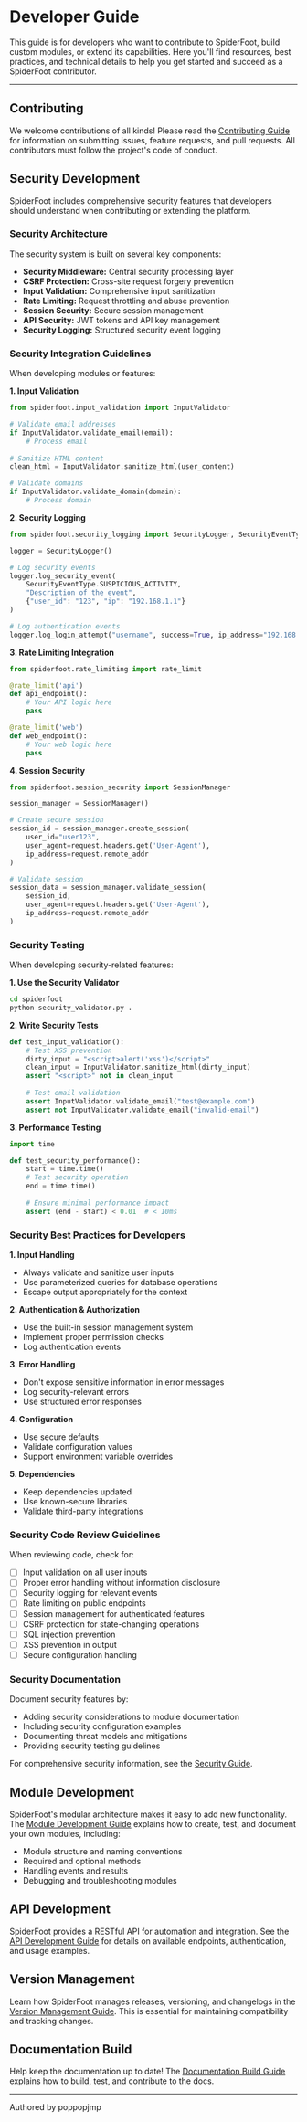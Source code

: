 # Developer Guide

This guide is for developers who want to contribute to SpiderFoot, build custom modules, or extend its capabilities. Here you'll find resources, best practices, and technical details to help you get started and succeed as a SpiderFoot contributor.

---

## Contributing

We welcome contributions of all kinds! Please read the [Contributing Guide](../docs/contributing.md) for information on submitting issues, feature requests, and pull requests. All contributors must follow the project's code of conduct.

## Security Development

SpiderFoot includes comprehensive security features that developers should understand when contributing or extending the platform.

### Security Architecture

The security system is built on several key components:

- **Security Middleware:** Central security processing layer
- **CSRF Protection:** Cross-site request forgery prevention
- **Input Validation:** Comprehensive input sanitization
- **Rate Limiting:** Request throttling and abuse prevention
- **Session Security:** Secure session management
- **API Security:** JWT tokens and API key management
- **Security Logging:** Structured security event logging

### Security Integration Guidelines

When developing modules or features:

**1. Input Validation**
```python
from spiderfoot.input_validation import InputValidator

# Validate email addresses
if InputValidator.validate_email(email):
    # Process email
    
# Sanitize HTML content
clean_html = InputValidator.sanitize_html(user_content)

# Validate domains
if InputValidator.validate_domain(domain):
    # Process domain
```

**2. Security Logging**
```python
from spiderfoot.security_logging import SecurityLogger, SecurityEventType

logger = SecurityLogger()

# Log security events
logger.log_security_event(
    SecurityEventType.SUSPICIOUS_ACTIVITY,
    "Description of the event",
    {"user_id": "123", "ip": "192.168.1.1"}
)

# Log authentication events
logger.log_login_attempt("username", success=True, ip_address="192.168.1.1")
```

**3. Rate Limiting Integration**
```python
from spiderfoot.rate_limiting import rate_limit

@rate_limit('api')
def api_endpoint():
    # Your API logic here
    pass

@rate_limit('web')  
def web_endpoint():
    # Your web logic here
    pass
```

**4. Session Security**
```python
from spiderfoot.session_security import SessionManager

session_manager = SessionManager()

# Create secure session
session_id = session_manager.create_session(
    user_id="user123",
    user_agent=request.headers.get('User-Agent'),
    ip_address=request.remote_addr
)

# Validate session
session_data = session_manager.validate_session(
    session_id,
    user_agent=request.headers.get('User-Agent'),
    ip_address=request.remote_addr
)
```

### Security Testing

When developing security-related features:

**1. Use the Security Validator**
```bash
cd spiderfoot
python security_validator.py .
```

**2. Write Security Tests**
```python
def test_input_validation():
    # Test XSS prevention
    dirty_input = "<script>alert('xss')</script>"
    clean_input = InputValidator.sanitize_html(dirty_input)
    assert "<script>" not in clean_input
    
    # Test email validation
    assert InputValidator.validate_email("test@example.com")
    assert not InputValidator.validate_email("invalid-email")
```

**3. Performance Testing**
```python
import time

def test_security_performance():
    start = time.time()
    # Test security operation
    end = time.time()
    
    # Ensure minimal performance impact
    assert (end - start) < 0.01  # < 10ms
```

### Security Best Practices for Developers

**1. Input Handling**
- Always validate and sanitize user inputs
- Use parameterized queries for database operations
- Escape output appropriately for the context

**2. Authentication & Authorization**
- Use the built-in session management system
- Implement proper permission checks
- Log authentication events

**3. Error Handling**
- Don't expose sensitive information in error messages
- Log security-relevant errors
- Use structured error responses

**4. Configuration**
- Use secure defaults
- Validate configuration values
- Support environment variable overrides

**5. Dependencies**
- Keep dependencies updated
- Use known-secure libraries
- Validate third-party integrations

### Security Code Review Guidelines

When reviewing code, check for:

- [ ] Input validation on all user inputs
- [ ] Proper error handling without information disclosure
- [ ] Security logging for relevant events
- [ ] Rate limiting on public endpoints
- [ ] Session management for authenticated features
- [ ] CSRF protection for state-changing operations
- [ ] SQL injection prevention
- [ ] XSS prevention in output
- [ ] Secure configuration handling

### Security Documentation

Document security features by:

- Adding security considerations to module documentation
- Including security configuration examples
- Documenting threat models and mitigations
- Providing security testing guidelines

For comprehensive security information, see the [Security Guide](security.md).

## Module Development

SpiderFoot's modular architecture makes it easy to add new functionality. The [Module Development Guide](../docs/developer/module_development.md) explains how to create, test, and document your own modules, including:

- Module structure and naming conventions
- Required and optional methods
- Handling events and results
- Debugging and troubleshooting modules

## API Development

SpiderFoot provides a RESTful API for automation and integration. See the [API Development Guide](../docs/developer/api_development.md) for details on available endpoints, authentication, and usage examples.

## Version Management

Learn how SpiderFoot manages releases, versioning, and changelogs in the [Version Management Guide](../docs/VERSION_MANAGEMENT.md). This is essential for maintaining compatibility and tracking changes.

## Documentation Build

Help keep the documentation up to date! The [Documentation Build Guide](../docs/DOCUMENTATION_BUILD.md) explains how to build, test, and contribute to the docs.

---

Authored by poppopjmp
